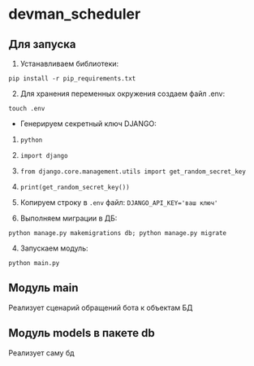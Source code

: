 # devman_scheduler

## Для запуска
1. Устанавливаем библиотеки:
```
pip install -r pip_requirements.txt
```

2. Для хранения переменных окружения создаем файл .env:
```
touch .env
```
* Генерируем секретный ключ DJANGO:                                
1. `python`                                                        
2. `import django`                                                 
3. `from django.core.management.utils import get_random_secret_key`
4. `print(get_random_secret_key())`                                
5. Копируем строку в `.env` файл: 
`DJANGO_API_KEY='ваш ключ'`    

3. Выполняем миграции в ДБ: 
```
python manage.py makemigrations db; python manage.py migrate
``` 
4. Запускаем модуль:
```
python main.py
```

## Модуль main
Реализует сценарий обращений бота к объектам БД

## Модуль models в пакете db
Реализует саму бд
